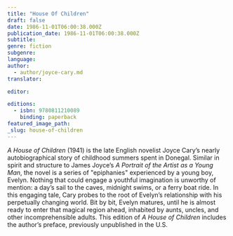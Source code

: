 ```yaml
---
title: "House Of Children"
draft: false
date: 1986-11-01T06:00:38.000Z
publication_date: 1986-11-01T06:00:38.000Z
subtitle:
genre: fiction
subgenre:
language:
author:
  - author/joyce-cary.md
translator:

editor:

editions:
  - isbn: 9780811210089
    binding: paperback
featured_image_path:
_slug: house-of-children
---
```


_A House of Children_ (1941) is the late English novelist Joyce Cary’s nearly autobiographical story of childhood summers spent in Donegal. Similar in spirit and structure to James Joyce’s _A Portrait of the Artist as a Young Man_, the novel is a series of "epiphanies" experienced by a young boy, Evelyn. Nothing that could engage a youthful imagination is unworthy of mention: a day’s sail to the caves, midnight swims, or a ferry boat ride. In this engaging tale, Cary probes to the root of Evelyn’s relationship with his perpetually changing world. Bit by bit, Evelyn matures, until he is almost ready to enter that magical region ahead, inhabited by aunts, uncles, and other incomprehensible adults. This edition of _A House of Children_ includes the author’s preface, previously unpublished in the U.S.

